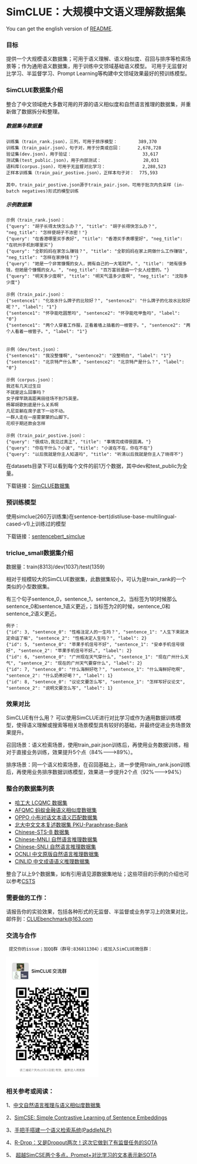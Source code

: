 # SimCLUE：大规模中文语义理解数据集

You can get the english version of [README](README_EN.md).

### 目标
提供一个大规模语义数据集；可用于语义理解、语义相似度、召回与排序等检索场景等；作为通用语义数据集，用于训练中文领域基础语义模型。
可用于无监督对比学习、半监督学习、Prompt Learning等构建中文领域效果最好的预训练模型。

### SimCLUE数据集介绍

整合了中文领域绝大多数可用的开源的语义相似度和自然语言推理的数据集，并重新做了数据拆分和整理。

##### 数据集与数据量
    训练集（train_rank.json），三列，可用于排序模型：        389,370
    训练集（train_pair.json），句子对，用于分类或召回：      2,678,728
    验证集(dev.json)，用于验证：                           33,617
    测试集(test_public.json)，用于内部测试：                28,031
    语料库(corpus.json)，可用于无监督对比学习：              2,288,523
    正样本训练集（train_pair_postive.json），正样本句子对：  775,593

    其中，train_pair_postive.json源于train_pair.json，可用于批次内负采样 (in-batch negatives)形式的模型训练

##### 示例数据集

    示例（train_rank.json）：
    {"query": "胡子长得太快怎么办？", "title": "胡子长得快怎么办？", "neg_title": "怎样使胡子不浓密！"}
    {"query": "在香港哪里买手表好", "title": "香港买手表哪里好", "neg_title": "在杭州手机到哪里买"}
    {"query": "全职妈妈在家怎么赚钱？", "title": "全职妈妈在家上网做什么工作赚钱", "neg_title": "怎样在家挣钱？"}
    {"query": "她是一个非常慷慨的女人，拥有自己的一大笔财产。", "title": "她有很多钱，但她是个慷慨的女人。", "neg_title": "百万富翁是由一个女人经营的。"}
    {"query": "明天多少度啊", "title": "明天气温多少度啊", "neg_title": "沈阳多少度"}
    
    示例（train_pair.json）：
    {"sentence1": "化妆水什么牌子的比较好？", "sentence2": "什么牌子的化妆水比较好呢？", "label": "1"}
    {"sentence1": "怀孕能吃圆葱吗", "sentence2": "怀孕能吃甲鱼吗", "label": "0"}
    {"sentence1": "两个人穿着工作服，正看着墙上插着的一根管子。", "sentence2": "两个人看着一根管子。", "label": "1"}
    
    
    示例（dev/test.json）：
    {"sentence1": "我没整懂啊", "sentence2": "没整明白", "label": "1"}
    {"sentence1": "北京特产什么茶", "sentence2": "北京特产是什么？", "label": "0"}
    
    示例（corpus.json）：
    我还有几天过生日
    不就是这么回事吗？
    女子撑竿跳高距离田径场不到75英里。
    杨幂胡歌到底是什么关系啊
    凡尼亚躺在席子底下一动不动。
    一群人走在一座雾蒙蒙的山脚下。
    花呗于期还款会怎样
    
    示例（train_pair_postive.json）：
    {"query": "很成功,我见过真正", "title": "事情完成得很圆满。"}
    {"query": "你在干什么？小波", "title": "小波在不在，你在不在"}
    {"query": "以后我就是你主人知道吗", "title": "听清以后我就是你主人了晓得不"}
    


在datasets目录下可以看到每个文件的前1万个数据，其中dev和test_public为全量。

下载链接：<a href='https://storage.googleapis.com/cluebenchmark/tasks/simclue_public.zip'>SimCLUE数据集</a>
    

### 预训练模型
使用simclue(260万训练集)在sentence-bert(distiluse-base-multilingual-cased-v1)上训练过的模型

下载链接：<a href='https://storage.googleapis.com/cluebenchmark/pretrained_models/sentencebert_simclue.zip'>sentencebert_simclue</a>

### triclue_small数据集介绍
数据量：train(8313)/dev(1037)/test(1359)

相对于规模较大的SimCLUE数据集，此数据集较小，可认为是train_rank的一个类似的小型数据集。

有三个句子sentence_0，sentence_1，sentence_2。当标签为1的时候那么sentence_0和sentence_1语义更近，；当标签为2的时候，sentence_0和sentence_2语义更近。

    例子：
    {"id": 3, "sentence_0": "性格注定人的一生吗？", "sentence_1": "人生下来就决定命运了嘛", "sentence_2": "性格决定人生吗？", "label": 2}
    {"id": 5, "sentence_0": "苹果手机信号不好", "sentence_1": "安卓手机信号很好", "sentence_2": "苹果手机信号不好…", "label": 2}
    {"id": 6, "sentence_0": "广州现在天气穿什么", "sentence_1": "现在广州什么天气", "sentence_2": "现在的广州天气要穿什么", "label": 2}
    {"id": 7, "sentence_0": "什么海鲜好吃？", "sentence_1": "什么海鲜好吃啊", "sentence_2": "什么奶茶好喝？", "label": 1}
    {"id": 8, "sentence_0": "议论文要怎么写", "sentence_1": "怎样写好议论文", "sentence_2": "说明文要怎么写", "label": 1}

### 效果对比

SimCLUE有什么用？
可以使用SimCLUE进行对比学习或作为通用数据训练模型，使得语义理解或搜索等相关场景模型具有较好的基础，并最终促进业务场景效果提升。

召回场景：语义检索场景，使用train_pair.json训练后，再使用业务数据训练，相对于直接业务训练，效果提升5个点（84%--->89%）。

排序场景：同一个语义检索场景，在召回基础上，进一步使用train_rank.json训练后，再使用业务排序数据训练模型，效果进一步提升2个点（92%--->94%）

### 整合的数据集列表

- <a href='http://icrc.hitsz.edu.cn/Article/show/171.html' target="_blank">哈工大 LCQMC 数据集</a>
- <a href='https://tianchi.aliyun.com/dataset/dataDetail?dataId=106411' target="_blank">AFQMC 蚂蚁金融语义相似度数据集</a>
- <a href='https://tianchi.aliyun.com/competition/entrance/531851/introduction' target="_blank">OPPO 小布对话文本语义匹配数据集</a>
- <a href='https://github.com/pkucoli/PKU-Paraphrase-Bank/' target="_blank">北大中文文本复述数据集 PKU-Paraphrase-Bank</a>
- <a href='https://github.com/pluto-junzeng/CNSD' target="_blank">Chinese-STS-B 数据集</a>
- <a href='https://github.com/CLUEbenchmark/CLUE' target="_blank">Chinese-MNLI 自然语言推理数据集</a>
- <a href='https://gitee.com/jiaodaxin/CNSD' target="_blank">Chinese-SNLI 自然语言推理数据集</a>
- <a href='https://github.com/CLUEbenchmark/OCNLI' target="_blank">OCNLI 中文原版自然语言推理数据集</a>
- <a href='https://www.heywhale.com/mw/dataset/608a8c45d0bc41001722dc37/content' target="_blank">CINLID 中文成语语义推理数据集</a>

整合了以上9个数据集，如有引用请见源数据集地址；这些项目的示例的介绍也可以参考<a href='https://github.com/zejunwang1/CSTS'>CSTS</a>

### 需要做的工作：

请报告你的实验效果，包括各种形式的无监督、半监督或业务学习上的效果对比，邮件到：CLUEbenchmark@163.com

### 交流与合作
     提交你的issue；加QQ群（群号:836811304）；或加入SimCLUE微信群：
   <img src="https://github.com/CLUEbenchmark/SimCLUE/blob/main/resources/img/simcluegroup.jpeg"  width="50%" height="50%" /> 



### 相关参考或阅读：

1、<a href='https://github.com/zejunwang1/CSTS'>中文自然语言推理与语义相似度数据集</a>

2、<a href='https://arxiv.org/abs/2104.08821'>SimCSE: Simple Contrastive Learning of Sentence Embeddings</a>

3、<a href='https://github.com/PaddlePaddle/PaddleNLP/tree/develop/applications/neural_search'>手把手搭建一个语义检索系统(PaddleNLP)</a>

4、<a href='https://spaces.ac.cn/archives/8496'>R-Drop：又是Dropout两次！这次它做到了有监督任务的SOTA</a>

5、 <a href='https://mp.weixin.qq.com/s/Ttcxna3qa1ym1U__jmnwbQ'>超越SimCSE两个多点，Prompt+对比学习的文本表示新SOTA</a>

